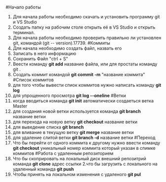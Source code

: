 
#Начало работы
1. Для начала работы необходимо скачать и установить программу git и VS Studio
2. Создать папку на рабочим столе открыть её в VS Studio и открыть терминал.
3. Для начала работы необходимо проверить правильно ли установлен git, командой (git --
version).17739.
#Коммиты
1. Для начала необходимо создать файл, назвать его
2. Записать в него информацию
3. Сохранить Файл "ctrl + S"
4. Веести команду **git add** название файла, или для простаты команду git .
5. Создать коммит командой **git commit -m** "название коммита"
#Список коммитов
1. для того чтобы вывести спиок коммитов нужно написать команду **git log**
2. для упрощенного просмотра **git log --oneline** 
#Ветки
1. когда вводиться команда **git init** автоматически создаеться ветка Master
2. для создания новой ветки используется команда **git branch** название ветки
3. для перехода на новую ветку **git checkout** название ветки
4. для выведение списка **git branch**
5. для вливание в текущую ветку **git merge** название ветки
6. для удаление слитой ветки **git branch -d** название ветки
#Переход
1. Что бы перейти от одного коммита к другому нужно ввести команду **git checkout** уникальный номер коммита который указан в спимке коммитов
#Работа с удаленным репозиторием
1. Что бы скоприровать на локальный диск внешний репозитрий команда **git clone** адрес ссылки
2.что бы загрузить с локального на удаленный команда **git push**
3. Чтобы принять на локальном изменения с удаленого **git pul**